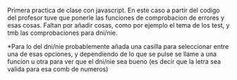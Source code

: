 Primera practica de clase con javascript. En este caso a partir del codigo del profesor tuve que ponerle las funciones de comprobacion de errores y esas cosas.
Faltan por añadir cosas, como por ejemplo el tema de los test, y tmb las comprobaciones para dni/nie.

*Para lo del dni/nie probablemente añada una casilla para seleccionar entre una de esas opciones, y dependiendo de lo que se pulse se llame a una funcion u otra para ver que el dni/nie sea bueno (es decir que la letra sea valida para esa comb de numeros)
